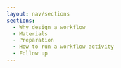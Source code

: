 ```yaml
---
layout: nav/sections
sections:
  - Why design a workflow
  - Materials
  - Preparation
  - How to run a workflow activity
  - Follow up
---
```

